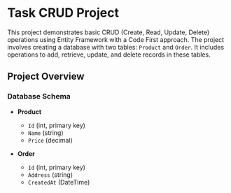 # Task CRUD Project

This project demonstrates basic CRUD (Create, Read, Update, Delete) operations using Entity Framework with a Code First approach. The project involves creating a database with two tables: `Product` and `Order`. It includes operations to add, retrieve, update, and delete records in these tables.

## Project Overview

### Database Schema

- **Product**
  - `Id` (int, primary key)
  - `Name` (string)
  - `Price` (decimal)

- **Order**
  - `Id` (int, primary key)
  - `Address` (string)
  - `CreatedAt` (DateTime)
